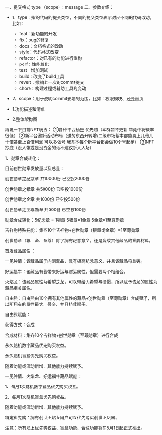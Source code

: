 ⼀、提交格式 type （scope）: message ⼆、参数介绍：

+ 1、type：指的代码的提交类型，不同的提交类型表⽰对应不同的代码改动，⽐如：

  - feat：新功能的开发
  - fix：bug的修复
  - docs：⽂档格式的改动
  - style：代码格式改变
  - refactor：对已有的功能进⾏重构
  - perf：性能优化
  - test：增加测试
  - build：改变了build⼯具
  - revert：撤销上⼀次的commit提交
  - chore：构建过程或辅助⼯具的变动
+ 2、scope：⽤于说明commit影响的范围，⽐如：权限模块、还是⾸页
+ 1.功能描述和清单
+ 2.整体架构图

再说一下目前NFT玩法：
①各种平台抽签 优先购（本群暂不更新 毕竟中将概率很低）
②新平台邀新活动布局（送的东西开转增/二级市场基本都能卖上几倍几十倍甚至上百倍利润 可以多做号 我基本每个新平台都会做10个号起步）
③NFT抄底（没人带或是没资金的话不建议新人入场）

1、勋章合成转化：

目前创世勋章发放量以及总量：

创世勋章之纪念章 共10000份 已空投2000份

创世勋章之银章 共5000份 已空投1000份

创世勋章之金章 共1000份 已空投500份

创世勋章之至尊勋章 共500份 已空投100份

勋章合成转化：5纪念章 = 1银章 5银章=1金章 5金章=1至尊勋章

吉祥物特殊技能：集齐10个吉祥物+创世勋章（银章或金章）=1至尊勋章

创世勋章（银、金、至尊）除了拥有纪念意义，还是合成其他藏品的重要材料。

首发藏品属性 ：

一见钟情：该藏品属于内测藏品，具有极高纪念意义，并且该藏品将重铸。

好运福牛：该藏品有着带来好运与财运属性，但需要两个相结合。

火焰龙：该藏品属性为希望之龙，可以带给人希望与憧憬，所以赋予该龙的属性为藏品相关属性。

自由熊：自由熊由10个拥有其他属性的藏品+创世勋章（至尊勋章）合成赋予，所以所拥有的属性最大、最全、并且持续赋予。

自由熊赋能：

获得方式：合成

合成材料：集齐10个吉祥物+创世勋章（至尊勋章）进行合成

永久随机数字藏品优先购买权益。

永久随机盲盒优先购买权益。

随着功能或活动新增，其他能力持续赋予。

一见钟情、火焰龙、好运福牛藏品赋能：

1、每月1次随机数字藏品优先购买权益。

2、每月1次随机盲盒优先购权益。

随着功能或活动新增，其他能力持续赋予。

特定优先购：拥有创世火焰龙用户可以优先购买创世火凤凰。

注意：所有以上优先购权益、盲盒功能、合成功能将在5月1日起正式推出。
